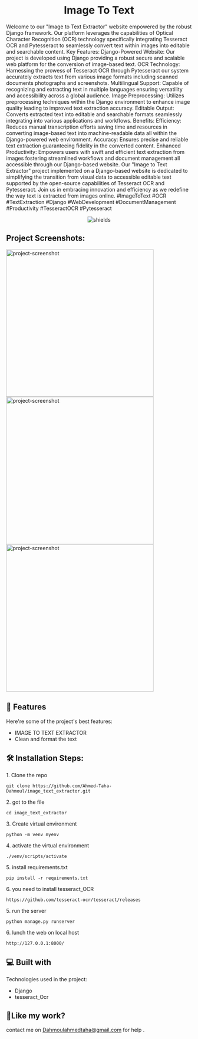 <h1 align="center" id="title">Image To Text</h1>

<p id="description">Welcome to our "Image to Text Extractor" website empowered by the robust Django framework. Our platform leverages the capabilities of Optical Character Recognition (OCR) technology specifically integrating Tesseract OCR and Pytesseract to seamlessly convert text within images into editable and searchable content. Key Features: Django-Powered Website: Our project is developed using Django providing a robust secure and scalable web platform for the conversion of image-based text. OCR Technology: Harnessing the prowess of Tesseract OCR through Pytesseract our system accurately extracts text from various image formats including scanned documents photographs and screenshots. Multilingual Support: Capable of recognizing and extracting text in multiple languages ensuring versatility and accessibility across a global audience. Image Preprocessing: Utilizes preprocessing techniques within the Django environment to enhance image quality leading to improved text extraction accuracy. Editable Output: Converts extracted text into editable and searchable formats seamlessly integrating into various applications and workflows. Benefits: Efficiency: Reduces manual transcription efforts saving time and resources in converting image-based text into machine-readable data all within the Django-powered web environment. Accuracy: Ensures precise and reliable text extraction guaranteeing fidelity in the converted content. Enhanced Productivity: Empowers users with swift and efficient text extraction from images fostering streamlined workflows and document management all accessible through our Django-based website. Our "Image to Text Extractor" project implemented on a Django-based website is dedicated to simplifying the transition from visual data to accessible editable text supported by the open-source capabilities of Tesseract OCR and Pytesseract. Join us in embracing innovation and efficiency as we redefine the way text is extracted from images online. #ImageToText #OCR #TextExtraction #Django #WebDevelopment #DocumentManagement #Productivity #TesseractOCR #Pytesseract</p>

<p align="center"><img src="https://img.shields.io/badge/image_to-_text-blue" alt="shields"></p>

<h2>Project Screenshots:</h2>

<img src="https://media.licdn.com/dms/image/D4E2DAQFZtZPjsq1ZLw/profile-treasury-image-shrink_1920_1920/0/1698873683237?e=1699531200&amp;v=beta&amp;t=eBtcmx8ntEdJ2qqFiF3Nbkpt_rQEEt1e4-qK2Ro-d1I" alt="project-screenshot" width="400" height="400/">

<img src="https://media.licdn.com/dms/image/D4E2DAQH7jy874eYzTQ/profile-treasury-image-shrink_800_800/0/1698873598326?e=1699531200&amp;v=beta&amp;t=ULdT-aMcuHriNrhvPK_t0LixiGRcemDx6I1jA9DZEdI" alt="project-screenshot" width="400" height="400/">

<img src="https://media.licdn.com/dms/image/D4E2DAQFSnPSUHQViPA/profile-treasury-image-shrink_800_800/0/1698873527772?e=1699531200&amp;v=beta&amp;t=AYVlIyVuawx4Sd7R0pi5NUWQ5uetgsmivZnuVFrOsBY" alt="project-screenshot" width="400" height="400/">

  
  
<h2>🧐 Features</h2>

Here're some of the project's best features:

*   IMAGE TO TEXT EXTRACTOR
*   Clean and format the text

<h2>🛠️ Installation Steps:</h2>

<p>1. Clone the repo</p>

```
git clone https://github.com/Ahmed-Taha-Dahmoul/image_text_extractor.git
```

<p>2. got to the file</p>

```
cd image_text_extractor
```

<p>3. Create virtual environment</p>

```
python -m venv myenv
```

<p>4. activate the virtual environment</p>

```
./venv/scripts/activate
```

<p>5. install requirements.txt</p>

```
pip install -r requirements.txt
```

<p>6. you need to install tesseract_OCR</p>

```
https://github.com/tesseract-ocr/tesseract/releases
```

<p>5. run the server</p>

```
python manage.py runserver
```

<p>6. lunch the web on local host</p>

```
http://127.0.0.1:8000/
```

  
  
<h2>💻 Built with</h2>

Technologies used in the project:

*   Django
*   tesseract\_Ocr

<h2>💖Like my work?</h2>

contact me on Dahmoulahmedtaha@gmail.com for help .
